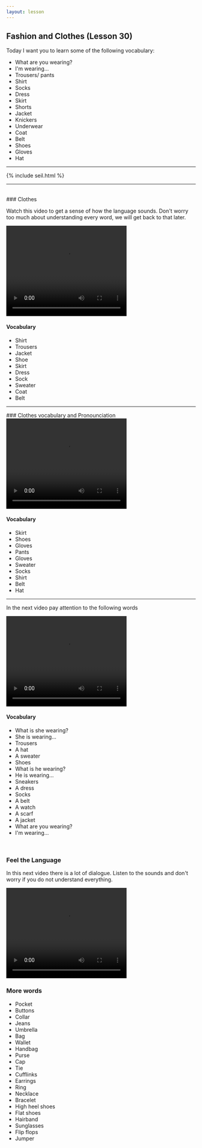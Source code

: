 ```yaml
---
layout: lesson
---
```

## Fashion and Clothes (Lesson 30)


Today I want you to learn some of the following vocabulary:

* What are you wearing?
* I'm wearing...
* Trousers/ pants
* Shirt 
* Socks
* Dress
* Skirt
* Shorts
* Jacket
* Knickers
* Underwear
* Coat
* Belt
* Shoes
* Gloves
* Hat



<hr>
<div class="our-book">{% include seil.html %}</div>

<hr>

<br class="column">
### Clothes

Watch this video to get a sense of how the language sounds. Don't worry too much about understanding every word, we will get back to that later.


<video width="320" height="240" preload="none">
    <source type="video/youtube" src="http://www.youtube.com/watch?v=buyp2APZr4g" />
</video>

#### Vocabulary

* Shirt 
* Trousers 
* Jacket
* Shoe
* Skirt
* Dress
* Sock
* Sweater
* Coat
* Belt 


<hr>
### Clothes vocabulary and Pronounciation 

<video width="320" height="240" preload="none">
    <source type="video/youtube" src="http://www.youtube.com/watch?v=W5Yn7p85tV8" />
</video>

#### Vocabulary

* Skirt
* Shoes
* Gloves
* Pants
* Gloves
* Sweater
* Socks
* Shirt
* Belt
* Hat

<hr>

In the next video pay attention to the following words


<video width="320" height="240" preload="none">
    <source type="video/youtube" src="http://www.youtube.com/watch?v=z7ikrB-mi3M" />
</video>

#### Vocabulary

* What is she wearing? 
* She is wearing...
* Trousers 
* A hat
* A sweater
* Shoes
* What is he wearing? 
* He is wearing...
* Sneakers
* A dress
* Socks 
* A belt 
* A watch
* A scarf
* A jacket 
* What are you wearing?
* I'm wearing...


<br class="column">

### Feel the Language

In this next video there is a lot of dialogue. 
Listen to the sounds and don't worry if you do not understand everything.

<video width="320" height="240" preload="none">
    <source type="video/youtube" src="http://www.youtube.com/watch?v=O67zKqPKiYc" />
</video>


<br class="column">

### More words


* Pocket 
* Buttons 
* Collar
* Jeans 
* Umbrella
* Bag 
* Wallet
* Handbag
* Purse
* Cap 
* Tie 
* Cufflinks 
* Earrings 
* Ring
* Necklace
* Bracelet 
* High heel shoes
* Flat shoes 
* Hairband 
* Sunglasses 
* Flip flops 
* Jumper





